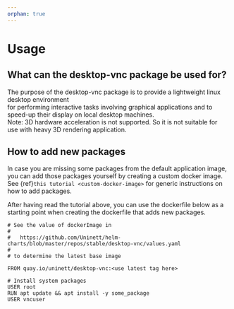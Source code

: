 ```yaml
---
orphan: true
---
```


# Usage
## What can the desktop-vnc package be used for?
The purpose of the desktop-vnc package is to provide a lightweight linux desktop environment    
for performing interactive tasks involving graphical applications and to speed-up their display on local desktop machines.   
Note: 3D hardware acceleration is not supported. So it is not suitable for use with heavy 3D rendering application.   


## How to add new packages
In case you are missing some packages from the default application image, you can add those packages yourself by creating a custom docker image.
See   {ref}`this tutorial <custom-docker-image>` for generic instructions on how to add packages.

After having read the tutorial above, you can use the dockerfile below as a starting point when creating the dockerfile that adds new packages.
```
# See the value of dockerImage in
#
#   https://github.com/Uninett/helm-charts/blob/master/repos/stable/desktop-vnc/values.yaml
#
# to determine the latest base image

FROM quay.io/uninett/desktop-vnc:<use latest tag here>

# Install system packages
USER root
RUN apt update && apt install -y some_package
USER vncuser
```

